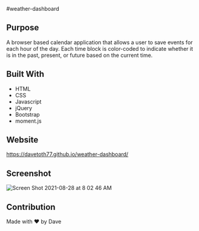 #weather-dashboard
## Purpose
A browser based calendar application that allows a user to save events for each hour of the day. Each time block is color-coded to indicate whether it is in the past, present, or future based on the current time.


## Built With
* HTML
* CSS
* Javascript
* jQuery
* Bootstrap
* moment.js

## Website
https://davetoth77.github.io/weather-dashboard/

## Screenshot
![Screen Shot 2021-08-28 at 8 02 46 AM](https://user-images.githubusercontent.com/85111342/131217270-899e8a17-16f8-4842-bd37-e0bbf99b05cd.png)



## Contribution
Made with ❤️ by Dave
